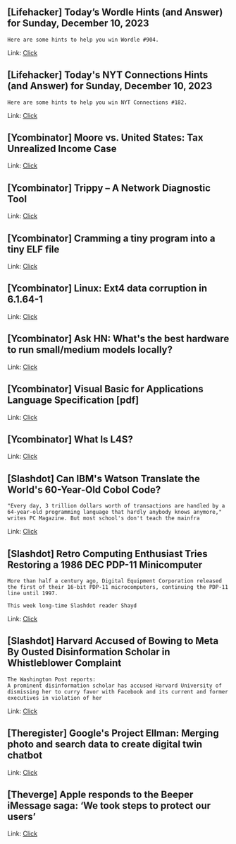 ## [Lifehacker] Today’s Wordle Hints (and Answer) for Sunday, December 10, 2023
```
Here are some hints to help you win Wordle #904.
```

Link: [Click](https://lifehacker.com/entertainment/wordle-answer-today-december-10-2023)

## [Lifehacker] Today's NYT Connections Hints (and Answer) for Sunday, December 10, 2023
```
Here are some hints to help you win NYT Connections #182.
```

Link: [Click](https://lifehacker.com/entertainment/todays-nyt-connections-hints-and-answer-for-sunday-december-10-2023)

## [Ycombinator] Moore vs. United States: Tax Unrealized Income Case
Link: [Click](https://taxfoundation.org/research/all/federal/moore-v-united-states-tax-unrealized-income/)

## [Ycombinator] Trippy – A Network Diagnostic Tool
Link: [Click](https://trippy.cli.rs/)

## [Ycombinator] Cramming a tiny program into a tiny ELF file
Link: [Click](https://tmpout.sh/3/22.html)

## [Ycombinator] Linux: Ext4 data corruption in 6.1.64-1
Link: [Click](https://bugs.debian.org/cgi-bin/bugreport.cgi?bug=1057843)

## [Ycombinator] Ask HN: What's the best hardware to run small/medium models locally?
Link: [Click](https://news.ycombinator.com/item?id=38589520)

## [Ycombinator] Visual Basic for Applications Language Specification [pdf]
Link: [Click](https://msopenspecs.azureedge.net/files/MS-VBAL/%5bMS-VBAL%5d.pdf)

## [Ycombinator] What Is L4S?
Link: [Click](https://www.theverge.com/23655762/l4s-internet-apple-comcast-latency-speed-bandwidth)

## [Slashdot] Can IBM's Watson Translate the World's 60-Year-Old Cobol Code?
```
"Every day, 3 trillion dollars worth of transactions are handled by a 64-year-old programming language that hardly anybody knows anymore," writes PC Magazine. But most school's don't teach the mainfra
```

Link: [Click](https://developers.slashdot.org/story/23/12/10/0627206/can-ibms-watson-translate-the-worlds-60-year-old-cobol-code?utm_source=rss1.0mainlinkanon&utm_medium=feed)

## [Slashdot] Retro Computing Enthusiast Tries Restoring a 1986 DEC PDP-11 Minicomputer
```
More than half a century ago, Digital Equipment Corporation released the first of their 16-bit PDP-11 microcomputers, continuing the PDP-11 line until 1997. 

This week long-time Slashdot reader Shayd
```

Link: [Click](https://slashdot.org/story/23/12/10/035238/retro-computing-enthusiast-tries-restoring-a-1986-dec-pdp-11-minicomputer?utm_source=rss1.0mainlinkanon&utm_medium=feed)

## [Slashdot] Harvard Accused of Bowing to Meta By Ousted Disinformation Scholar in Whistleblower Complaint
```
The Washington Post reports:
A prominent disinformation scholar has accused Harvard University of dismissing her to curry favor with Facebook and its current and former executives in violation of her 
```

Link: [Click](https://news.slashdot.org/story/23/12/10/0035234/harvard-accused-of-bowing-to-meta-by-ousted-disinformation-scholar-in-whistleblower-complaint?utm_source=rss1.0mainlinkanon&utm_medium=feed)

## [Theregister] Google's Project Ellman: Merging photo and search data to create digital twin chatbot
Link: [Click](https://go.theregister.com/feed/www.theregister.com/2023/12/08/google_project_ellman/)

## [Theverge] Apple responds to the Beeper iMessage saga: ‘We took steps to protect our users’
Link: [Click](https://www.theverge.com/2023/12/9/23995150/beeper-imessage-android-apple-statement)
